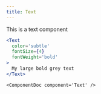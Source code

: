 ```yaml
---
title: Text
---
```


This is a text component

```.jsx
<Text
  color='subtle'
  fontSize={4}
  fontWeight='bold'
>
  My large bold grey text
</Text>
```

```!jsx
<ComponentDoc component='Text' />
```